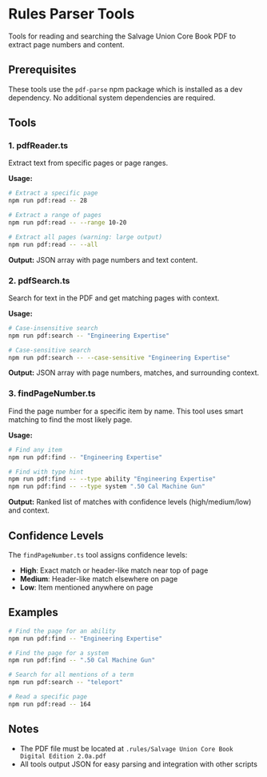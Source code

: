 # Rules Parser Tools

Tools for reading and searching the Salvage Union Core Book PDF to extract page numbers and content.

## Prerequisites

These tools use the `pdf-parse` npm package which is installed as a dev dependency. No additional system dependencies are required.

## Tools

### 1. pdfReader.ts

Extract text from specific pages or page ranges.

**Usage:**

```bash
# Extract a specific page
npm run pdf:read -- 28

# Extract a range of pages
npm run pdf:read -- --range 10-20

# Extract all pages (warning: large output)
npm run pdf:read -- --all
```

**Output:** JSON array with page numbers and text content.

### 2. pdfSearch.ts

Search for text in the PDF and get matching pages with context.

**Usage:**

```bash
# Case-insensitive search
npm run pdf:search -- "Engineering Expertise"

# Case-sensitive search
npm run pdf:search -- --case-sensitive "Engineering Expertise"
```

**Output:** JSON array with page numbers, matches, and surrounding context.

### 3. findPageNumber.ts

Find the page number for a specific item by name. This tool uses smart matching to find the most likely page.

**Usage:**

```bash
# Find any item
npm run pdf:find -- "Engineering Expertise"

# Find with type hint
npm run pdf:find -- --type ability "Engineering Expertise"
npm run pdf:find -- --type system ".50 Cal Machine Gun"
```

**Output:** Ranked list of matches with confidence levels (high/medium/low) and context.

## Confidence Levels

The `findPageNumber.ts` tool assigns confidence levels:

- **High**: Exact match or header-like match near top of page
- **Medium**: Header-like match elsewhere on page
- **Low**: Item mentioned anywhere on page

## Examples

```bash
# Find the page for an ability
npm run pdf:find -- "Engineering Expertise"

# Find the page for a system
npm run pdf:find -- ".50 Cal Machine Gun"

# Search for all mentions of a term
npm run pdf:search -- "teleport"

# Read a specific page
npm run pdf:read -- 164
```

## Notes

- The PDF file must be located at `.rules/Salvage Union Core Book Digital Edition 2.0a.pdf`
- All tools output JSON for easy parsing and integration with other scripts
